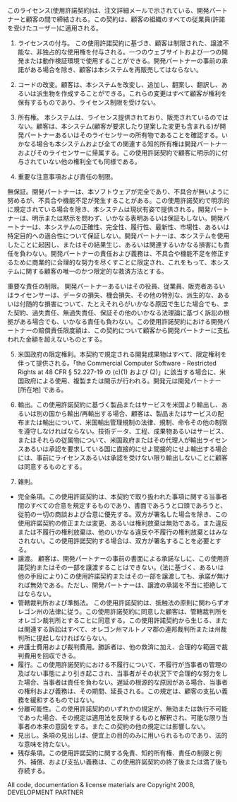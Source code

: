 このライセンス(使用許諾契約)は、注文詳細メールで示されている、開発パートナーと顧客の間で締結される。この契約は、顧客の組織のすべての従業員(許諾を受けたユーザー)に適用される。

1.    ライセンスの付与。 この使用許諾契約に基づき、顧客は制限された、譲渡不能な、非独占的な使用権を付与される。一つのウェブサイトおよび一つの開発または動作検証環境で使用することができる。開発パートナーの事前の承諾がある場合を除き、顧客は本システムを再販売してはならない。

2.    コードの改変。顧客は、本システムを改変し、追加し、翻案し、翻訳し、あるいは派生物を作成することができる。これらの変更はすべて顧客が権利を保有するものであり、ライセンス制限を受けない。

3.    所有権。 本システムは、ライセンス提供されており、販売されているのではない。顧客は、本システム(顧客が要求したり提案した変更も含まれる)が開発パートナーあるいはそのライセンサーの所有物であることを確認する。いかなる場合も本システムおよび全ての関連する知的所有権は開発パートナーおよびそのライセンサーに帰属する。この使用許諾契約で顧客に明示的に付与されていない他の権利全ても同様である。 

4.    重要な注意事項および責任の制限。  

  無保証。開発パートナーは、本ソフトウェアが完全であり、不具合が無いように努めるが、不具合や機能不足が発生することがある。この使用許諾契約で明示的に規定されている場合を除き、本システムは現状有姿で提供される。開発パートナーは、明示または黙示を問わず、いかなる表明あるいは保証もしない。開発パートナーは、本システムの正確性、完全性、履行性、最新性、市場性、あるいは特定目的への適合性について保証しない。開発パートナーは、本システムを使用したことに起因し、またはその結果生じ、あるいは関連するいかなる損害にも責任を負わない。開発パートナーの責任および義務は、不具合や機能不足を修正するために商業的に合理的な努力を尽くすことに限定され、これをもって、本システムに関する顧客の唯一のかつ限定的な救済方法とする。
  
  重要な責任の制限。 開発パートナーあるいはその役員、従業員、販売者あるいはライセンサーは、データの損失、機会損失、その他の特別な、派生的な、あるいは付随的な損害について、たとえそれらがいかなる原因で生じた場合でも、また契約、過失責任、無過失責任、保証その他のいかなる法理論に基づく訴訟の根拠がある場合でも、いかなる責任も負わない。この使用許諾契約における開発パートナーの賠償責任限度額は、この契約について顧客から開発パートナーに支払われた金額を超えないものとする。


5.    米国政府の限定権利。本契約で規定される開発成果物はすべて、限定権利を伴って提供される。「the Commercial Computer Software - Restricted Rights at 48 CFR § 52.227-19 の (c)(1) および (2)」に該当する場合に、米国政府による使用、複製または開示が行われる。開発元は開発パートナー [所在地] である。

6.    輸出。この使用許諾契約に基づく製品またはサービスを米国より輸出し、あるいは別の国から輸出/再輸出する場合、顧客は、製品またはサービスの配布または輸出について、米国輸出管理規制の法律、規制、命令その他の制限を遵守しなければならない。技術データ、工程、成果物あるいはサービス、またはそれらの従属物について、米国政府またはその代理人が輸出ライセンスあるいは承認を要求している国に直接的にせよ間接的にせよ輸出する場合には、事前にライセンスあるいは承認を受けない限り輸出しないことに顧客は同意するものとする。

7.    雑則。

* 完全条項。この使用許諾契約は、本契約で取り扱われた事項に関する当事者間のすべての合意を規定するものであり、書面であろうと口頭であろうと、従前の一切の商談および合意に優先する。双方が署名した場合を除き、この使用許諾契約の修正または変更、あるいは権利放棄は無効である。また違反または不履行の権利放棄は、他のいかなる違反や不履行の権利放棄とはみなされない。この使用許諾契約する場合は、双方が署名することを必要とする。
* 譲渡。 顧客は、開発パートナーの事前の書面による承諾なしに、この使用許諾契約またはその一部を譲渡することはできない。(法に基づく、あるいは他の手段により)この使用許諾契約またはその一部を譲渡しても、承諾が無ければ無効である。ただし、開発パートナーは、譲渡の承諾を不当に拒絶してはならない。
* 管轄裁判所および準拠法。 この使用許諾契約は、抵触法の原則に関わらずオレゴン州の法律に従う。この使用許諾契約に同意した顧客は、管轄裁判所をオレゴン裁判所とすることに同意する。この使用許諾契約から生じる、または関連する訴訟はすべて、オレゴン州マルトノマ郡の連邦裁判所または州裁判所に提起しなければならない。 
*  弁護士費用および裁判費用。勝訴者は、他の救済に加え、合理的な範囲で裁判費用を回収できる。
* 履行。この使用許諾契約における不履行について、不履行が当事者の管理の及ばない事態により引き起こされ、当事者がその状況下で合理的な努力をした場合、当事者は責任を負わない。遅延の根源的な原因がある場合、当事者の権利および義務は、その期間、延長される。この規定は、顧客の支払い義務を緩和するものではない。
* 分離可能性。この使用許諾契約のいずれかの規定が、無効または執行不可能であった場合、その規定は適用法を反映するものと解釈され、可能な限り当事者の本来の意図をする。またこの契約の他の規定には影響しない。
* 見出し。条項の見出しは、便宜上の目的のみに用いられるものであり、法的な意味を持たない。
* 残存条項。この使用許諾契約に関する免責、知的所有権、責任の制限と例外、補償、および支払い義務は、この使用許諾契約の終了後または満了後も存続する。

All code, documentation & license materials are Copyright 2008, DEVELOPMENT PARTNER
